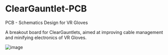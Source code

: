 # ClearGauntlet-PCB
PCB - Schematics Design for VR Gloves

A breakout board for ClearGauntlets, aimed at improving cable management and minifying electronics of VR Gloves.

![image](https://user-images.githubusercontent.com/42927786/223926440-313eda87-b84a-4f90-9076-887db1f20778.png)
